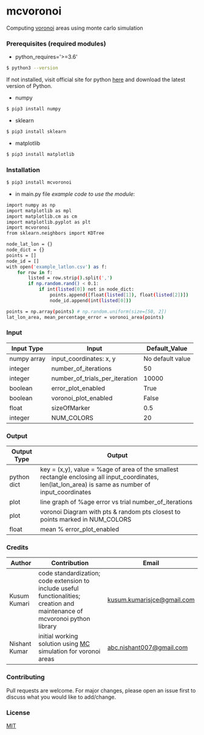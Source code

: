 # mcvoronoi 
Computing [voronoi](https://en.wikipedia.org/wiki/Voronoi_diagram) areas using monte carlo simulation


### Prerequisites (required modules)

- python_requires='>=3.6'
```sh
$ python3 --version 
```
If not installed, visit official site for python [here](https://www.python.org/downloads/) and download the latest version of Python.

- numpy
```sh
$ pip3 install numpy
```
- sklearn
```sh
$ pip3 install sklearn
```
- matplotlib
```sh
$ pip3 install matplotlib
```

### Installation

```sh
$ pip3 install mcvoronoi
```
- in main.py file *example code to use the module*:
```sh
import numpy as np
import matplotlib as mpl
import matplotlib.cm as cm
import matplotlib.pyplot as plt
import mcvoronoi
from sklearn.neighbors import KDTree

node_lat_lon = {}
node_dict = {}
points = []
node_id = []
with open('example_latlon.csv') as f:
    for row in f:
        listed = row.strip().split(',')
        if np.random.rand() < 0.1:
            if int(listed[0]) not in node_dict:
                points.append([float(listed[1]), float(listed[2])])
                node_id.append(int(listed[0]))

points = np.array(points) # np.random.uniform(size=[50, 2])
lat_lon_area, mean_percentage_error = voronoi_area(points) 
```

### Input

| 	  Input Type	| 						Input					| 	Default_Value	|
| ------------------| ----------------------------------------------|-------------------|
| numpy array		| input_coordinates: x, y 		|	No default value|
| integer 			| number_of_iterations 							|	50				|
| integer			| number_of_trials_per_iteration 				|	10000			|
| boolean			| error_plot_enabled 							|	True			|
| boolean			| voronoi_plot_enabled 							|	False			|
| float				| sizeOfMarker 									|	0.5				|
| integer			| NUM_COLORS									|	20				|


### Output

|	  Output Type	| 						Output														|
| ------------------| ----------------------------------------------------------------------------------|
| python dict		| key = (x,y), value = %age of area of the smallest rectangle enclosing all input_coordinates, len(lat_lon_area) is same as number of input_coordinates  			|
| plot  			| line graph of %age error vs trial number_of_iterations							|
| plot				| voronoi Diagram with pts & random pts closest to points marked in NUM_COLORS		|
| float				| mean % error_plot_enabled									 						|


### Credits

|	  Author	    | 		Contribution                                    														|        Email					|
| ------------------| --------------------------------------------------------------------------------------------------------------|-------------------------------|
| Kusum Kumari      | code standardization; code extension to include useful functionalities; creation and maintenance of mcvoronoi python library | kusum.kumarisjce@gmail.com    |
| Nishant Kumar 	| initial working solution using [MC](https://en.wikipedia.org/wiki/Monte_Carlo_method) simulation for voronoi areas | abc.nishant007@gmail.com     			|


### Contributing

Pull requests are welcome. For major changes, please open an issue first to discuss what you would like to add/change.


### License

[MIT](https://choosealicense.com/licenses/mit/)

